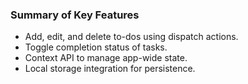 ### Summary of Key Features

- Add, edit, and delete to-dos using dispatch actions.
- Toggle completion status of tasks.
- Context API to manage app-wide state.
- Local storage integration for persistence.
